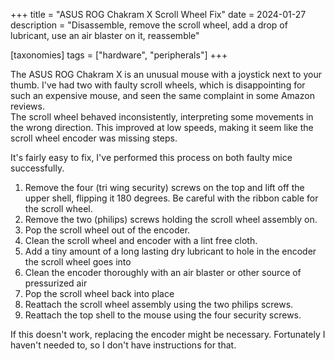 +++
title = "ASUS ROG Chakram X Scroll Wheel Fix"
date = 2024-01-27
description = "Disassemble, remove the scroll wheel, add a drop of lubricant, use an air blaster on it, reassemble"

[taxonomies]
tags = ["hardware", "peripherals"]
+++

The ASUS ROG Chakram X is an unusual mouse with a joystick next to your thumb. I've had two with faulty scroll wheels, which is disappointing for such an expensive mouse, and seen the same complaint in some Amazon reviews.  
The scroll wheel behaved inconsistently, interpreting some movements in the wrong direction. This improved at low speeds, making it seem like the scroll wheel encoder was missing steps.

It's fairly easy to fix, I've performed this process on both faulty mice successfully.

1. Remove the four (tri wing security) screws on the top and lift off the upper shell, flipping it 180 degrees. Be careful with the ribbon cable for the scroll wheel.
2. Remove the two (philips) screws holding the scroll wheel assembly on.
3. Pop the scroll wheel out of the encoder.
4. Clean the scroll wheel and encoder with a lint free cloth.
5. Add a tiny amount of a long lasting dry lubricant to hole in the encoder the scroll wheel goes into
6. Clean the encoder thoroughly with an air blaster or other source of pressurized air
7. Pop the scroll wheel back into place
8. Reattach the scroll wheel assembly using the two philips screws.
9. Reattach the top shell to the mouse using the four security screws.

If this doesn't work, replacing the encoder might be necessary. Fortunately I haven't needed to, so I don't have instructions for that.
